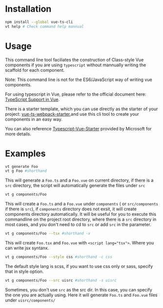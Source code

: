 # Installation

```bash
npm install --global vue-ts-cli
vt help # Check command help mannual
```

# Usage

This command line tool faciliates the construction of Class-style Vue components if you are using `typescript` without mannually writing the scaffold for each component. 

Note: This command line is not for the ES6/JavaScript way of writing vue components.

For using typescript in Vue, please refer to the official document here: [TypeScript Support in Vue](https://vuejs.org/v2/guide/typescript.html).

There is a starter template, which you can use directly as the starter of your project:  [vue-ts-webpack-starter](https://github.com/wingland/vue-ts-webpack-starter),and use this cli tool to create your components in an easy way.

You can also reference [Typescript-Vue-Starter](https://github.com/Microsoft/TypeScript-Vue-Starter) provided by Microsoft for more details.


# Examples
```sh
vt generate Foo
vt g Foo #shorthand
````


This will generate a `Foo.ts` and a `Foo.vue` on current directory, if there is a `src` directory, the script will automatically generate the files under `src`

```sh
vt g components/Foo
```

This will create a `Foo.ts` and a `Foo.vue` under `components` ( or `src/components` if there is `src`), if `components` directory does not exsit, it will create components directory automatically. It will be useful for you to execute this commandline on the project root directory, where there is a `src` directory in most cases, and you don't need to cd to `src` or add `src` in the parameter.

```sh
vt g components/Foo --tsx #shorthand -x
```

This will create `Foo.tsx` and `Foo.vue` with `<script lang="tsx">`. Where you can write jsx syntanx.

```sh
vt g components/Foo --style css #shorthand -c css
```

The default style lang is scss, if you want to use css only or sass, specify that in style option.

```sh
vt g components/Foo --src uisrc #shorthand -s uisrc
```

Sometimes, you don't use `src` as the src dir. In this case, you can specify the one you are actually using. Here it will generate `Foo.ts` and `Foo.vue` files under `uisrc/components/`



